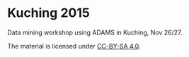 # Kuching 2015

Data mining workshop using ADAMS in Kuching, Nov 26/27.

The material is licensed under [CC-BY-SA 4.0](http://creativecommons.org/licenses/by-sa/4.0/).

